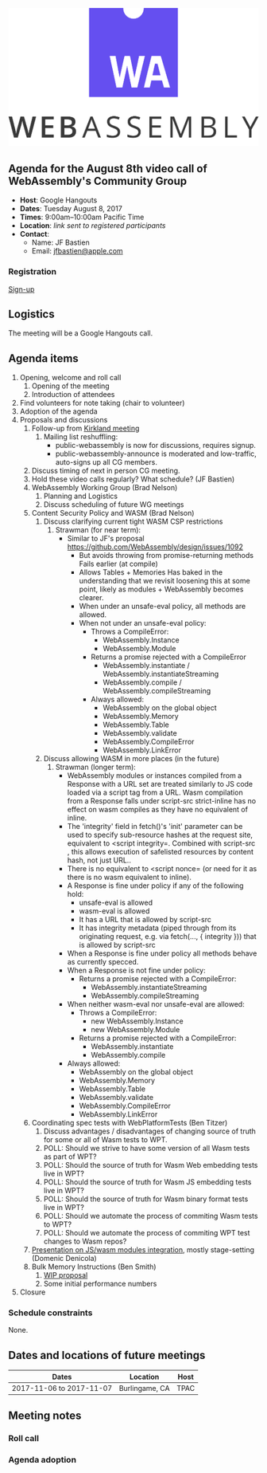 ![WebAssembly logo](/images/WebAssembly.png)

## Agenda for the August 8th video call of WebAssembly's Community Group

- **Host**: Google Hangouts
- **Dates**: Tuesday August 8, 2017
- **Times**: 9:00am–10:00am Pacific Time
- **Location**: *link sent to registered participants*
- **Contact**:
    - Name: JF Bastien
    - Email: jfbastien@apple.com

### Registration

[Sign-up](https://goo.gl/forms/2Te4NrrQYdmVGVkD2)

## Logistics

The meeting will be a Google Hangouts call.

## Agenda items

1. Opening, welcome and roll call
    1. Opening of the meeting
    1. Introduction of attendees
1. Find volunteers for note taking (chair to volunteer)
1. Adoption of the agenda
1. Proposals and discussions
    1. Follow-up from [Kirkland meeting](https://github.com/WebAssembly/meetings/blob/master/2017/CG-07.md)
        1. Mailing list reshuffling:
            - public-webassembly is now for discussions, requires signup.
            - public-webassembly-announce is moderated and low-traffic, auto-signs up all CG members.
    1. Discuss timing of next in person CG meeting.
    1. Hold these video calls regularly? What schedule? (JF Bastien)
    1. WebAssembly Working Group (Brad Nelson)
        1. Planning and Logistics
        1. Discuss scheduling of future WG meetings
    1. Content Security Policy and WASM (Brad Nelson)
        1. Discuss clarifying current tight WASM CSP restrictions
            1. Strawman (for near term):
                * Similar to JF's proposal https://github.com/WebAssembly/design/issues/1092
                    * But avoids throwing from promise-returning methods
                      Fails earlier (at compile)
                    * Allows Tables + Memories
                      Has baked in the understanding that we revisit loosening this at some point,
                      likely as modules + WebAssembly becomes clearer.
                    * When under an unsafe-eval policy, all methods are allowed.
                    * When not under an unsafe-eval policy:
                        * Throws a CompileError:
                            * WebAssembly.Instance
                            * WebAssembly.Module
                        * Returns a promise rejected with a CompileError
                            * WebAssembly.instantiate / WebAssembly.instantiateStreaming
                            * WebAssembly.compile / WebAssembly.compileStreaming
                        * Always allowed:
                            * WebAssembly on the global object
                            * WebAssembly.Memory
                            * WebAssembly.Table
                            * WebAssembly.validate
                            * WebAssembly.CompileError
                            * WebAssembly.LinkError
        1. Discuss allowing WASM in more places (in the future)
            1. Strawman (longer term):
                * WebAssembly modules or instances compiled from a Response with
                  a URL set are treated similarly to JS code loaded via a script tag from a URL.
                  Wasm compilation from a Response falls under script-src
                  strict-inline has no effect on wasm compiles as they have no equivalent of inline.
                * The 'integrity' field in fetch()'s 'init' parameter can be used to specify sub-resource hashes at the 
                  request site, equivalent to <script integrity=.
                  Combined with script-src <source-hash>,
                  this allows execution of safelisted resources by content hash, not just URL..
                * There is no equivalent to <script nonce= (or need for it as there is no wasm equivalent to inline).
                * A Response is fine under policy if any of the following hold:
                    * unsafe-eval is allowed
                    * wasm-eval is allowed
                    * It has a URL that is allowed by script-src
                    * It has integrity metadata (piped through from its originating request,
                      e.g. via fetch(..., { integrity })) that is allowed by script-src
                * When a Response is fine under policy all methods behave as currently specced.
                * When a Response is not fine under policy:
                    * Returns a promise rejected with a CompileError:
                        * WebAssembly.instantiateStreaming
                        * WebAssembly.compileStreaming
                * When neither wasm-eval nor unsafe-eval are allowed:
                    * Throws a CompileError:
                        * new WebAssembly.Instance
                        * new WebAssembly.Module
                    * Returns a promise rejected with a CompileError:
                        * WebAssembly.instantiate
                        * WebAssembly.compile
                * Always allowed:
                    * WebAssembly on the global object
                    * WebAssembly.Memory
                    * WebAssembly.Table
                    * WebAssembly.validate
                    * WebAssembly.CompileError
                    * WebAssembly.LinkError
    1. Coordinating spec tests with WebPlatformTests (Ben Titzer)
        1. Discuss advantages / disadvantages of changing source of truth for some or all of Wasm tests to WPT.
        1. POLL: Should we strive to have some version of all Wasm tests as part of WPT?
        1. POLL: Should the source of truth for Wasm Web embedding tests live in WPT?
        1. POLL: Should the source of truth for Wasm JS embedding tests live in WPT?
        1. POLL: Should the source of truth for Wasm binary format tests live in WPT?
        1. POLL: Should we automate the process of commiting Wasm tests to WPT?
        1. POLL: Should we automate the process of commiting WPT test changes to Wasm repos? 
    1. [Presentation on JS/wasm modules integration](https://docs.google.com/presentation/d/11tHsNh2U9oEJD4lvV7XX2M22JnyeyyCHj1ncmspXjBU/edit?usp=sharing), mostly stage-setting (Domenic Denicola)
    1. Bulk Memory Instructions (Ben Smith)
        1. [WIP proposal](https://gist.github.com/binji/acc43b94c0a747e51dfafa1b5b099c9a)
        1. Some initial performance numbers
1. Closure

### Schedule constraints

None.

## Dates and locations of future meetings

| Dates                    | Location          | Host       |
|--------------------------|-------------------|------------|
| 2017-11-06 to 2017-11-07 | Burlingame, CA    | TPAC       |

## Meeting notes

### Roll call

### Agenda adoption
